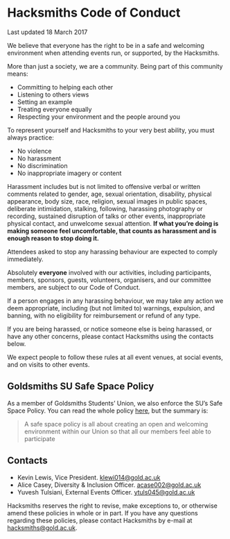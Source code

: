 # Hacksmiths Code of Conduct

Last updated 18 March 2017

We believe that everyone has the right to be in a safe and welcoming environment when attending events run, or supported, by the Hacksmiths. 

More than just a society, we are a community. Being part of this community means: 

* Committing to helping each other
* Listening to others views
* Setting an example
* Treating everyone equally
* Respecting your environment and the people around you

To represent yourself and Hacksmiths to your very best ability, you must always practice:

* No violence
* No harassment
* No discrimination
* No inappropriate imagery or content

Harassment includes but is not limited to offensive verbal or written comments related to gender, age, sexual orientation, disability, physical appearance, body size, race, religion, sexual images in public spaces, deliberate intimidation, stalking, following, harassing photography or recording, sustained disruption of talks or other events, inappropriate physical contact, and unwelcome sexual attention. **If what you’re doing is making someone feel uncomfortable, that counts as harassment and is enough reason to stop doing it.**

Attendees asked to stop any harassing behaviour are expected to comply immediately. 

Absolutely **everyone** involved with our activities, including participants, members, sponsors, guests, volunteers, organisers, and our committee members, are subject to our Code of Conduct. 

If a person engages in any harassing behaviour, we may take any action we deem appropriate, including (but not limited to) warnings, expulsion, and banning, with no eligibility for reimbursement or refund of any type. 

If you are being harassed, or notice someone else is being harassed, or have any other concerns, please contact Hacksmiths using the contacts below. 

We expect people to follow these rules at all event venues, at social events, and on visits to other events. 

## Goldsmiths SU Safe Space Policy

As a member of Goldsmiths Students’ Union, we also enforce the SU’s Safe Space Policy. You can read the whole policy [here](https://www.goldsmithssu.org/pageassets/yourunion/governance/policies/Safe-Space-Policy.pdf), but the summary is:

> A safe space policy is all about creating an open and welcoming environment within our Union so that all our members feel able to participate

## Contacts
* Kevin Lewis, Vice President. klewi014@gold.ac.uk
* Alice Casey, Diversity & Inclusion Officer. acase002@gold.ac.uk 
* Yuvesh Tulsiani, External Events Officer. ytuls045@gold.ac.uk  

Hacksmiths reserves the right to revise, make exceptions to, or otherwise amend these policies in whole or in part. If you have any questions regarding these policies, please contact Hacksmiths by e-mail at hacksmiths@gold.ac.uk.


